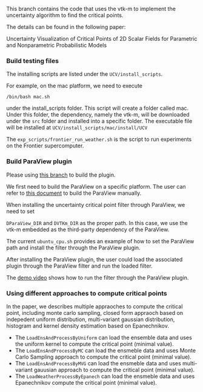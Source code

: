 This branch contains the code that uses the vtk-m to implement the uncertainty algorithm to find the critical points.

The details can be found in the following paper:

Uncertainty Visualization of Critical Points of 2D Scalar Fields for Parametric and Nonparametric Probabilistic Models

### Build testing files

The installing scripts are listed under the `UCV/install_scripts`.

For example, on the mac platform, we need to execute 

`/bin/bash mac.sh`

under the install_scripts folder. This script will create a folder called mac. Under this folder, the dependency, namely the vtk-m, will be downloaded under the `src` folder and installed into a specific folder. The executable file will be installed at `UCV/install_scripts/mac/install/UCV`

The `exp_scripts/frontier_run_weather.sh` is the script to run experiments on the Frontier supercomputer.

### Build ParaView plugin

Please using [this branch](https://github.com/wangzhezhe/UCV/tree/exp_critical_point) to build the plugin.

We first need to build the ParaView on a specific platform. The user can refer to [this document](https://gitlab.kitware.com/paraview/paraview/blob/master/Documentation/dev/build.md) to build the ParaView manually.

When installing the uncertainty critical point filter through ParaView, we need to set

`DParaView_DIR` and `DVTKm_DIR` as the proper path. In this case, we use the vtk-m embedded as the third-party dependency of the ParaView.

The current `ubuntu_cpu.sh` provides an example of how to set the ParaView path and install the filter through the ParaView plugin.

After installing the ParaView plugin, the user could load the associated plugin through the ParaView filter and run the loaded filter.

The [demo video](https://drive.google.com/file/d/1GS0OJW_HQWHP5HyS8xV0cxbDHKK_sRgR/view?usp=sharing) shows how to run the filter through the ParaView plugin.

### Using different approaches to compute critical points

In the paper, we describes multiple appraoches to compute the critical point, including monte carlo sampling, closed form appraoch based on indepedent uniform distribution, multi-variant gaussian distribution, histogram and kernel density estimation based on Epanechnikov. 
 - The `LoadEnsAndProcessByUniform` can load the ensemble data and uses the uniform kernel to compute the critical point (minimal value).
 - The `LoadEnsAndProcessByMC` can load the ensmeble data and uses Monte Carlo Sampling approach to compute the critical point (minimal value).
 - The `LoadEnsAndProcessByMVG` can load the ensmeble data and uses multi-variant gauusian approach to compute the critical point (minimal value).
 - The `LoadWeatherProcessByEpanech` can load the ensmeble data and uses Epanechnikov compute the critical point (minimal value).



